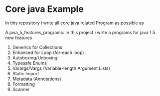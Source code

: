Core java Example 
==============
In this repository i write all core java related Program as possible as 

A.java_5_features_programs:
In this project i write a programs for java 1.5 new features

1.	Generics for Collections
2.	Enhanced for Loop (for-each loop)
3.	Autoboxing/Unboxing
4.	Typesafe Enums
5.	Varargs/Vargs (Variable-length Argument Lists)
6.	Static Import
7.	Metadata (Annotations)
8.	Formatting
9.	Scanner
